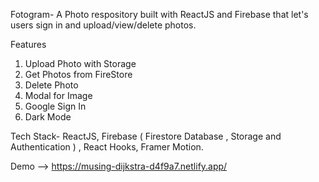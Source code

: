  Fotogram- A Photo respository built with ReactJS and Firebase that let's users sign in and upload/view/delete photos.

Features 
1. Upload Photo with Storage
2. Get Photos from FireStore
3. Delete Photo
4. Modal for Image
5. Google Sign In
6. Dark Mode 

Tech Stack- ReactJS, Firebase ( Firestore Database , Storage and Authentication ) , React Hooks, Framer Motion.

Demo --> https://musing-dijkstra-d4f9a7.netlify.app/
